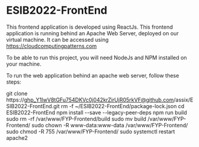 # ESIB2022-FrontEnd

This frontend application is developed using ReactJs. This frontend application is running behind an Apache Web Server, deployed on our virtual machine. It can be accessed using https://cloudcomputingpatterns.com

To be able to run this project, you will need NodeJs and NPM installed on your machine.

To run the web application behind an apache web server, follow these steps:

git clone https://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@github.com/assix/ESIB2022-FrontEnd.git
rm -f ~/ESIB2022-FrontEnd/package-lock.json
cd ESIB2022-FrontEnd
npm install --save --legacy-peer-deps
npm run build
sudo rm -rf /var/www/FYP-Frontend/build 
sudo mv build /var/www/FYP-Frontend/ 
sudo chown -R www-data:www-data /var/www/FYP-Frontend/ 
sudo chmod -R 755  /var/www/FYP-Frontend/ 
sudo systemctl restart apache2